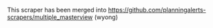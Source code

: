 This scraper has been merged into https://github.com/planningalerts-scrapers/multiple_masterview (wyong)
